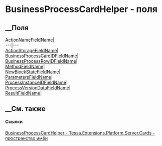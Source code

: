 # BusinessProcessCardHelper - поля
##  __Поля
[ActionNameFieldName](F_Tessa_Extensions_Platform_Server_Cards_BusinessProcessCardHelper_ActionNameFieldName.htm)|  
---|---  
[ActionStorageFieldName](F_Tessa_Extensions_Platform_Server_Cards_BusinessProcessCardHelper_ActionStorageFieldName.htm)|  
[BusinessProcessCardIDFieldName](F_Tessa_Extensions_Platform_Server_Cards_BusinessProcessCardHelper_BusinessProcessCardIDFieldName.htm)|  
[BusinessProcessRowIDFieldName](F_Tessa_Extensions_Platform_Server_Cards_BusinessProcessCardHelper_BusinessProcessRowIDFieldName.htm)|  
[MethodFieldName](F_Tessa_Extensions_Platform_Server_Cards_BusinessProcessCardHelper_MethodFieldName.htm)|  
[NewBlockStateFieldName](F_Tessa_Extensions_Platform_Server_Cards_BusinessProcessCardHelper_NewBlockStateFieldName.htm)|  
[ParametersFieldName](F_Tessa_Extensions_Platform_Server_Cards_BusinessProcessCardHelper_ParametersFieldName.htm)|  
[ProcessInstanceIDFieldName](F_Tessa_Extensions_Platform_Server_Cards_BusinessProcessCardHelper_ProcessInstanceIDFieldName.htm)|  
[ProcessVersionDataFieldName](F_Tessa_Extensions_Platform_Server_Cards_BusinessProcessCardHelper_ProcessVersionDataFieldName.htm)|  
[ResultFieldName](F_Tessa_Extensions_Platform_Server_Cards_BusinessProcessCardHelper_ResultFieldName.htm)|  
## __См. также
#### Ссылки
[BusinessProcessCardHelper -
](T_Tessa_Extensions_Platform_Server_Cards_BusinessProcessCardHelper.htm)
[Tessa.Extensions.Platform.Server.Cards - пространство
имён](N_Tessa_Extensions_Platform_Server_Cards.htm)
